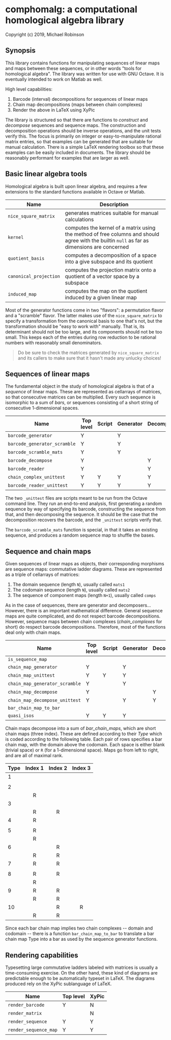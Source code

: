 # comphomalg: a computational homological algebra library

Copyright (c) 2019, Michael Robinson

## Synopsis

This library contains functions for manipulating sequences of linear maps and maps between these sequences, or in other words "tools for homological algebra".  The library was written for use with GNU Octave.  It is eventually intended to work on Matlab as well.

High level capabilities:
1. Barcode (interval) decompositions for sequences of linear maps
2. Chain map decompositions (maps between chain complexes)
3. Render the above in LaTeX using XyPic

The library is structured so that there are functions to _construct_ and _decompose_ sequences and sequence maps.  The construction and decomposition operations should be inverse operations, and the unit tests verify this.  The focus is primarily on integer or easy-to-manipulate rational matrix entries, so that examples can be generated that are suitable for manual calculation.  There is a simple LaTeX rendering toolbox so that these examples can be easily included in documents.  The library should be reasonably performant for examples that are larger as well.

## Basic linear algebra tools

Homological algebra is built upon linear algebra, and requires a few extensions to the standard functions available in Octave or Matlab.

|Name | Description |
| --- | ---       |
|`nice_square_matrix` | generates matrices suitable for manual calculations |
|`kernel` | computes the kernel of a matrix using the method of free columns and should agree with the builtin `null` as far as dimensions are concerned  |
|`quotient_basis` | computes a decomposition of a space into a give subspace and its quotient |
|`canonical_projection` | computes the projection matrix onto a quotient of a vector space by a subspace  |
|`induced_map` | computes the map on the quotient induced by a given linear map |

Most of the generator functions come in two "flavors": a permutation flavor and a "scramble" flavor.  The latter makes use of the `nice_square_matrix` to specify a transformation from the canonical basis to one that's not, but the transformation should be "easy to work with" manually.  That is, its determinant should not be too large, and its components should not be too small.  This keeps each of the entries during row reduction to be rational numbers with reasonably small denominators.

> Do be sure to check the matrices generated by `nice_square_matrix` and its callers to make sure that it hasn't made any unlucky choices!

## Sequences of linear maps

The fundamental object in the study of homological algebra is that of a _sequence_ of linear maps.  These are represented as cellarrays of matrices, so that consecutive matrices can be multiplied.  Every such sequence is isomorphic to a sum of _bars_, or sequences consisting of a short string of consecutive 1-dimensional spaces.

|Name | Top level | Script | Generator | Decomposer|
| --- | ---       | ---    | ---       | ---       |
|`barcode_generator` | Y |  | Y | | 
|`barcode_generator_scramble` | Y  | | Y | | 
|`barcode_scramble_mats` | Y |  | Y | | 
|`barcode_decompose` | Y |  | | Y | 
|`barcode_reader` | Y | | | Y | 
|`chain_complex_unittest` | Y  | Y | Y | Y | 
|`barcode_reader_unittest` | Y  | Y | Y | Y | 

The two `_unittest` files are scripts meant to be run from the Octave command line.  They run an end-to-end analysis, first generating a random sequence by way of specifying its barcode, constructing the sequence from that, and then decomposing the sequence.  It should be the case that the decomposition recovers the barcode, and the `_unittest` scripts verify that.

The `barcode_scramble_mats` function is special, in that it takes an existing sequence, and produces a random sequence map to shuffle the bases.

## Sequence and chain maps

Given sequences of linear maps as objects, their corresponding morphisms are sequence maps: commutative ladder diagrams.  These are represented as a triple of cellarrays of matrices:

1. The domain sequence (length `N`), usually called `mats1`
2. The codomain sequence (length `N`), usually called `mats2`
3. The sequence of component maps (length `N+1`), usually called `comps`

As in the case of sequences, there are generator and decomposers... However, there is an important mathematical difference.  General sequence maps are quite complicated, and do not respect barcode decompositions.  However, sequence maps between chain complexes (_chain_complexes_ for short) do respect barcode decompositions.  Therefore, most of the functions deal only with chain maps.

|Name | Top level | Script | Generator | Decomposer|
| --- | ---       | ---    | ---       | ---       |
|`is_sequence_map` |  | | | | 
|`chain_map_generator` | Y  | | Y |  | 
|`chain_map_unittest` | Y  | Y | Y |  | 
|`chain_map_generator_scramble` | Y  |  | Y |  | 
|`chain_map_decompose` | Y  |  |  | Y | 
|`chain_map_decompose_unittest` | Y  |  | Y | Y | 
|`bar_chain_map_to_bar` |   |  |  |  | 
|`quasi_isos` | Y  | Y | Y |  |

Chain maps decompose into a sum of _bar_chain_maps_, which are short chain maps (three index).  These are defined according to their _Type_ which is coded according to the following table.  Each pair of rows specifies a bar chain map, with the domain above the codomain.  Each space is either blank (trivial space) or `R` (for a 1-dimensional space).  Maps go from left to right, and are all of maximal rank.

|Type | Index 1 | Index 2 | Index 3 |
| --- | :---:   | :---:   | :---:   |
| 1   |         |         |         |
|     |         |         |         |
| 2   |         |         |         |
|     |   R     |         |         |
| 3   |         |         |         |
|     |   R     |   R     |         |
| 4   |   R     |         |         |
|     |         |         |         |
| 5   |   R     |         |         |
|     |   R     |         |         |
| 6   |         |   R     |         |
|     |   R     |   R     |         |
| 7   |   R     |   R     |         |
|     |         |         |         |
| 8   |   R     |   R     |         |
|     |   R     |         |         |
| 9   |   R     |   R     |         |
|     |   R     |   R     |         |
| 10  |         |   R     |    R    |
|     |    R    |   R     |         |

Since each bar chain map implies two chain complexes -- domain and codomain -- there is a function `bar_chain_map_to_bar` to translate a bar chain map Type into a bar as used by the sequence generator functions.

## Rendering capabilities

Typesetting large commutative ladders labeled with matrices is usually a time-consuming exercise.  On the other hand, these kind of diagrams are predictable enough to be automatically typeset in LaTeX.  The diagrams produced rely on the XyPic sublanguage of LaTeX.

|Name | Top level | XyPic |
| --- | ---       | ---    |
|`render_barcode` | Y  | N |
|`render_matrix` |   | N |
|`render_sequence` | Y  | Y |
|`render_sequence_map` | Y  | Y |

